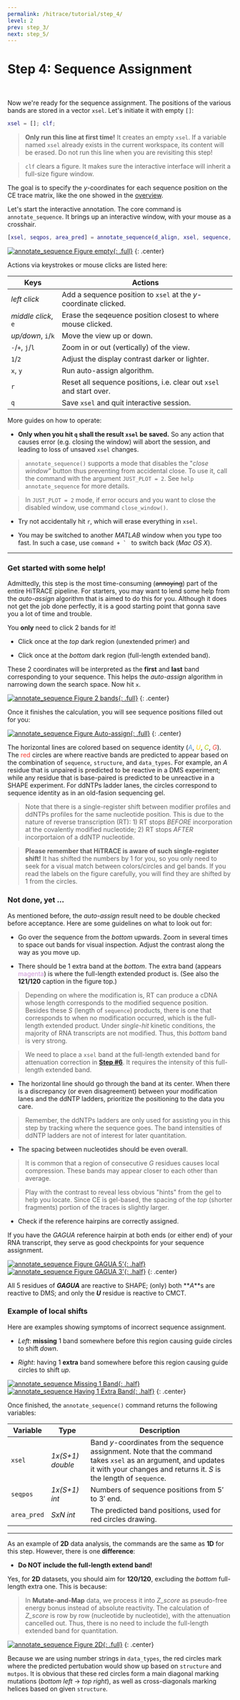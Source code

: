 ```yaml
---
permalink: /hitrace/tutorial/step_4/
level: 2
prev: step_3/
next: step_5/
---
```


# Step 4: Sequence Assignment

<br/>

Now we're ready for the sequence assignment. The positions of the various bands are stored in a vector `xsel`. Let's initiate it with empty `[]`:

```matlab
xsel = []; clf;
```

> **Only run this line at first time!** It creates an empty `xsel`. If a variable named `xsel` already exists in the current workspace, its content will be erased. Do not run this line when you are revisiting this step!

> `clf` clears a figure. It makes sure the interactive interface will inherit a full-size figure window.

The goal is to specify the _y_-coordinates for each sequence position on the CE trace matrix, like the one showed in the [overview](/hitrace/res/pfl_1D_xsel.pdf).

Let's start the interactive annotation. The core command is `annotate_sequence`. It brings up an interactive window, with your mouse as a crosshair.

```matlab
[xsel, seqpos, area_pred] = annotate_sequence(d_align, xsel, sequence, offset, data_types, first_RT_nucleotide, structure);
```

[![annotate_sequence Figure empty](/hitrace/res/pfl_1D_xsel_empty.png "annotate_sequence Figure (empty)"){: .full}](/hitrace/res/pfl_1D_xsel_empty.png)
{: .center}

Actions via keystrokes or mouse clicks are listed here:

| Keys | Actions |
| --- | --- |
| _left click_ | Add a sequence position to `xsel` at the _y_-coordinate clicked. |
| _middle click_, `e` | Erase the seqeuence position closest to where mouse clicked. |
| _up/down_, `i`/`k` | Move the view up or down. |
| `-`/`+`, `j`/`l` | Zoom in or out (vertically) of the view. |
| `1`/`2` | Adjust the display contrast darker or lighter. |
| `x`, `y` | Run auto-assign algorithm. |
| `r` | Reset all sequence positions, i.e. clear out `xsel` and start over. |
| `q` | Save `xsel` and quit interactive session. |

More guides on how to operate:

* **Only when you hit `q` shall the result `xsel` be saved.** So any action that causes error (e.g. closing the window) will abort the session, and leading to loss of unsaved `xsel` changes.

> `annotate_sequence()` supports a mode that disables the "_close window_" button thus preventing from accidental close. To use it, call the command with the argument `JUST_PLOT = 2`. See `help annotate_sequence` for more details.

> In `JUST_PLOT = 2` mode, if error occurs and you want to close the disabled window, use command `close_window()`.

* Try not accidentally hit `r`, which will erase everything in `xsel`.

* You may be switched to another _MATLAB_ window when you type too fast. In such a case, use ``command + ` `` to switch back (_Mac OS X_).

<hr/>

### Get started with some help!

Admittedly, this step is the most time-consuming (~~annoying~~) part of the entire HiTRACE pipeline. For starters, you may want to lend some help from the _auto-assign_ algorithm that is aimed to do this for you. Although it does not get the job done perfectly, it is a good starting point that gonna save you a lot of time and trouble.

You **only** need to click 2 bands for it! 

* Click once at the _top_ dark region (unextended primer) and

* Click once at the _bottom_ dark region (full-length extended band).

These 2 coordinates will be interpreted as the **first** and **last** band corresponding to your sequence. This helps the _auto-assign_ algorithm in narrowing down the search space. Now hit `x`.

[![annotate_sequence Figure 2 bands](/hitrace/res/pfl_1D_xsel_2band.png "annotate_sequence Figure (2 bands)"){: .full}](/hitrace/res/pfl_1D_xsel_2band.png)
{: .center}

Once it finishes the calculation, you will see sequence positions filled out for you:

[![annotate_sequence Figure Auto-assign](/hitrace/res/pfl_1D_xsel_auto.png "annotate_sequence Figure (Auto-assign)"){: .full}](/hitrace/res/pfl_1D_xsel_auto.png)
{: .center}

The horizontal lines are colored based on sequence identity (<span style="color:#5496d7;">_A_</span>, <span style="color:#ffcc00;">_U_</span>, <span style="color:#9fc906;">_C_</span>, <span style="color:#f44336;">_G_</span>). The <span style="color:#f44336;">red</span> circles are where reactive bands are predicted to appear based on the combination of `sequence`, `structure`, and `data_types`. For example, an _A_ residue that is unpaired is predicted to be reactive in a DMS experiment; while any residue that is base-paired is predicted to be unreactive in a SHAPE experiment. For ddNTPs ladder lanes, the circles correspond to sequence identity as in an old-fasion sequencing gel.

> Note that there is a single-register shift between modifier profiles and ddNTPs profiles for the same nucleotide position. This is due to the nature of reverse transcription (RT): 1) RT stops _BEFORE_ incorporation at the covalently modified nucleotide; 2) RT stops _AFTER_ incorportaion of a ddNTP nucleotide. 

> **Please remember that HiTRACE is aware of such single-register shift!** It has shifted the numbers by 1 for you, so you only need to seek for a visual match between colors/circles and gel bands. If you read the labels on the figure carefully, you will find they are shifted by 1 from the circles.

### Not done, yet ...

As mentioned before, the _auto-assign_ result need to be double checked before acceptance. Here are some guidelines on what to look out for:

* Go over the sequence from the _bottom_ upwards. Zoom in several times to space out bands for visual inspection. Adjust the contrast along the way as you move up.

* There should be 1 extra band at the _bottom_. The extra band (appears <span style="color: #cd93d7;">magenta</span>) is where the full-length extended product is. (See also the **121/120** caption in the figure top.)

> Depending on where the modification is, RT can produce a cDNA whose length corresponds to the modified sequence position. Besides these _S_ (length of `sequence`) products, there is one that corresponds to when no modification occurred, which is the full-length extended product. Under _single-hit_ kinetic conditions, the majority of RNA transcripts are not modified. Thus, this _bottom_ band is very strong.

> We need to place a `xsel` band at the full-length extended band for attenuation correction in [**Step #6**](../step_6/). It requires the intensity of this full-length extended band.

* The horizontal line should go through the band at its center. When there is a discrepancy (or even disagreement) between your modification lanes and the ddNTP ladders, prioritize the positioning to the data you care.

> Remember, the ddNTPs ladders are only used for assisting you in this step by tracking where the sequence goes. The band intensities of ddNTP ladders are not of interest for later quantitation.

* The spacing between nucleotides should be even overall.

> It is common that a region of consecutive _G_ residues causes local compression. These bands may appear closer to each other than average.

> Play with the contrast to reveal less obvious "hints" from the gel to help you locate. Since CE is gel-based, the spacing of the _top_ (shorter fragments) portion of the traces is slightly larger.

* Check if the reference hairpins are correctly assigned.

If you have the _GAGUA_ reference hairpin at both ends (or either end) of your RNA transcript, they serve as good checkpoints for your sequence assignment.

[![annotate_sequence Figure GAGUA 5'](/hitrace/res/pfl_1D_xsel_GAGUA_5.png "annotate_sequence Figure (GAGUA 5')"){: .half}](/hitrace/res/pfl_1D_xsel_GAGUA_5.png)
[![annotate_sequence Figure GAGUA 3'](/hitrace/res/pfl_1D_xsel_GAGUA_3.png "annotate_sequence Figure (GAGUA 3')"){: .half}](/hitrace/res/pfl_1D_xsel_GAGUA_3.png)
{: .center}

All 5 residues of **_GAGUA_** are reactive to SHAPE; (only) both **_A_**s are reactive to DMS; and only the **_U_** residue is reactive to CMCT.

### Example of local shifts

Here are examples showing symptoms of incorrect sequence assignment.

* _Left_: **missing** 1 band somewhere before this region causing guide circles to shift _down_.

* _Right_: having 1 **extra** band somewhere before this region causing guide circles to shift _up_.

[![annotate_sequence Missing 1 Band](/hitrace/res/pfl_1D_xsel_miss.png "annotate_sequence Missing 1 Band"){: .half}](/hitrace/res/pfl_1D_xsel_miss.png)
[![annotate_sequence Having 1 Extra Band](/hitrace/res/pfl_1D_xsel_extra.png "annotate_sequence Having 1 Extra Band"){: .half}](/hitrace/res/pfl_1D_xsel_extra.png)
{: .center}

Once finished, the `annotate_sequence()` command returns the following variables:

| Variable | Type | Description |
| --- | --- | --- |
| `xsel` | _1x(S+1) double_ | Band _y_-coordinates from the sequence assignment. Note that the command takes `xsel` as an argument, and updates it with your changes and returns it. _S_ is the length of `sequence`. |
| `seqpos` | _1x(S+1) int_ | Numbers of sequence positions from 5&prime; to 3&prime; end. |
| `area_pred` | _SxN int_ | The predicted band positions, used for red circles drawing. |

<hr/>

As an example of **2D** data analysis, the commands are the same as **1D** for this step. However, there is one **difference**:

* **Do NOT include the full-length extend band!**

Yes, for **2D** datasets, you should aim for **120/120**, excluding the _bottom_ full-length extra one. This is because:

> In **Mutate-and-Map** data, we process it into *Z_score* as pseudo-free energy bonus instead of absolute reactivity. The calculation of *Z_score* is row by row (nucleotide by nucleotide), with the attenuation cancelled out. Thus, there is no need to include the full-length extended band for quantitation.

[![annotate_sequence Figure 2D](/hitrace/res/pfl_2D_xsel.png "annotate_sequence Figure (2D)"){: .full}](/hitrace/res/pfl_2D_xsel.png)
{: .center}

Because we are using number strings in `data_types`, the red circles mark where the predicted pertubation would show up based on `structure` and `mutpos`. It is obvious that these red circles form a main diagonal marking mutations (_bottom left_ -> _top right_), as well as cross-diagonals marking helices based on given `structure`.

